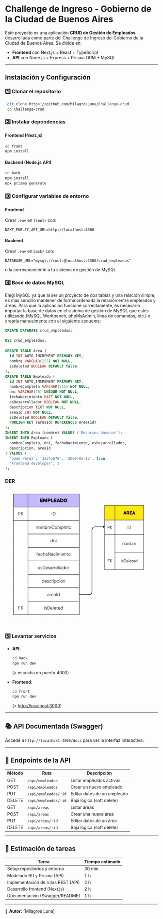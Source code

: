 # Challenge de Ingreso - Gobierno de la Ciudad de Buenos Aires

Este proyecto es una aplicación **CRUD de Gestión de Empleados** desarrollada como parte del Challenge de Ingreso del Gobierno de la Ciudad de Buenos Aires. Se divide en:

- **Frontend** con Next.js + React + TypeScript
- **API** con Node.js + Express + Prisma ORM + MySQL

---

## Instalación y Configuración

### **1️⃣ Clonar el repositorio**

```sh
 git clone https://github.com/MilagrosLuna/Challenge-crud
 cd Challenge-crud
```

### **2️⃣ Instalar dependencias**


#### Frontend (Next.js)

```bash
cd front
npm install
```

#### Backend (Node.js API)

```bash
cd back
npm install
npx prisma generate
```


### **3️⃣ Configurar variables de entorno**
#### Frontend

Crear `.env` en `front/` con:

```env
NEXT_PUBLIC_API_URL=http://localhost:4000
```

#### Backend

Crear `.env` en `back/` con:

```env
DATABASE_URL="mysql://root:@localhost:3306/crud_empleados"
```
o la correspondiente a tu sistema de gestión de MySQL

### **4️⃣ Base de datos MySQL**
Elegí MySQL ya que al ser un proyecto de dos tablas y una relación simple, es más sencillo mantener de forma ordenada la relación entre empleados y áreas. Para que la aplicación funcione correctamente, es necesario importar la base de datos en el sistema de gestión de MySQL que estés utilizando (MySQL Workbench, phpMyAdmin, línea de comandos, etc.) o crearla manualmente con el siguiente esquema:

```sql
CREATE DATABASE crud_empleados;

USE crud_empleados;

CREATE TABLE Area (
  id INT AUTO_INCREMENT PRIMARY KEY,
  nombre VARCHAR(255) NOT NULL,
  isDeleted BOOLEAN DEFAULT false
);
CREATE TABLE Empleado (
  id INT AUTO_INCREMENT PRIMARY KEY,
  nombreCompleto VARCHAR(255) NOT NULL,
  dni VARCHAR(20) UNIQUE NOT NULL,
  fechaNacimiento DATE NOT NULL,
  esDesarrollador BOOLEAN NOT NULL,
  descripcion TEXT NOT NULL,
  areaId INT NOT NULL,
  isDeleted BOOLEAN DEFAULT false,
  FOREIGN KEY (areaId) REFERENCES Area(id)
);
INSERT INTO Area (nombre) VALUES ('Recursos Humanos');
INSERT INTO Empleado (
  nombreCompleto, dni, fechaNacimiento, esDesarrollador,
  descripcion, areaId
) VALUES (
  'Juan Pérez', '12345678', '2000-05-12', true,
  'Frontend developer', 1
);

```
### DER
![Diagrama entidad-relacion](./der.jpg)


### **5️⃣ Levantar servicios**

- **API**:

  ```bash
  cd back
  npm run dev
  ```

  (> escucha en puerto 4000)

- **Frontend**:

  ```bash
  cd front
  npm run dev
  ```

  (> [http://localhost:3000](http://localhost:3000))

---

## 📚 API Documentada (Swagger)

Accedé a `http://localhost:4000/docs` para ver la interfaz interactiva.

---

## 📌 Endpoints de la API

| Método | Ruta                 | Descripción                 |
| ------ | -------------------- | --------------------------- |
| GET    | `/api/empleados`     | Listar empleados activos    |
| POST   | `/api/empleados`     | Crear un nuevo empleado     |
| PUT    | `/api/empleados/:id` | Editar datos de un empleado |
| DELETE | `/api/empleados/:id` | Baja lógica (soft delete)   |
| GET    | `/api/areas`         | Listar áreas                |
| POST   | `/api/areas`         | Crear una nueva área        |
| PUT    | `/api/areas/:id`     | Editar datos de un área     |
| DELETE | `/api/areas/:id`     | Baja lógica (soft delete)   |

---

## 📌 Estimación de tareas

| Tarea                                   | Tiempo estimado |
| --------------------------------------- | --------------- |
| Setup repositorios y entorno            | 30 min          |
| Modelado BD y Prisma (API)              | 1 h             |
| Implementación de rutas REST (API)      | 2 h             |
| Desarrollo frontend (Next.js)           | 2 h             |
| Documentación (Swagger/README)          | 1 h             |



---

📌 **Autor:** [Milagros Luna]
